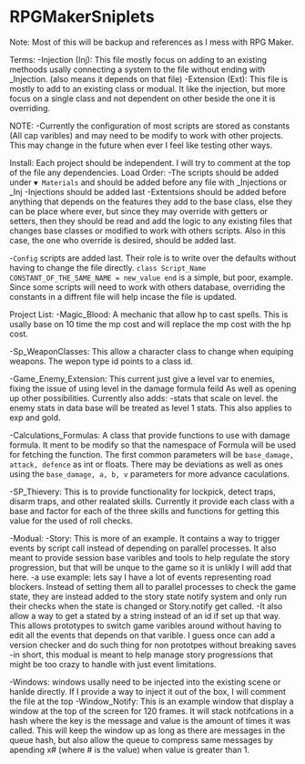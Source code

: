 # RPGMakerSniplets

Note: Most of this will be backup and references as I mess with RPG Maker.

Terms:
  -Injection (Inj):
    This file mostly focus on adding to an existing methoods usally connecting a system to the file
    without ending with _Injection. (also means it depends on that file)
  -Extension (Ext):
    This file is mostly to add to an existing class or modual. It like the injection, but more focus
    on a single class and not dependent on other beside the one it is overriding. 

NOTE:
  -Currently the configuration of most scripts are stored as constants (All cap varibles) and may need to
  be modify to work with other projects. This may change in the future when ever I feel like testing other ways.


Install:
Each project should be independent. I will try to comment at the top of the file any dependencies.
Load Order:
  -The scripts should be added under `▼ Materials` and should be added before any file with _Injections or _Inj
  -Injections should be added last
  -Extentsions should be added before anything that depends on the features they add to the base class,
    else they can be place where ever, but since they may override with getters or setters, then
    they should be read and add the logic to any existing files that changes base classes or modified
    to work with others scripts. Also in this case, the one who override is desired, should be added last.

  -`Config` scripts are added last. Their role is to write over the defaults without having to change the file
    directly. 
    ```class Script_Name
        CONSTANT_OF_THE_SAME_NAME = new_value
    end```
    is a simple, but poor, example. Since some scripts will need to work with others database, overriding
    the constants in a diffrent file will help incase the file is updated. 
    
    
Project List:
-Magic_Blood:
  A mechanic that allow hp to cast spells. This is usally base on 10 time the mp cost and will replace
  the mp cost with the hp cost.

-Sp_WeaponClasses:
  This allow a character class to change when equiping weapons. The wepon type id points to a class id.

-Game_Enemy_Extension:
  This current just give a level var to enemies, fixing the issue of using level in the damage formula feild
  As well as opening up other possibilities. Currently also adds:
    -stats that scale on level. the enemy stats in data base will be treated as level 1 stats.
      This also applies to exp and gold.

-Calculations_Formulas:
  A class that provide functions to use with damage formula. It ment to be modify so that the namespace
  of Formula will be used for fetching the function. The first common parameters will be `base_damage, attack, defence` 
  as int or floats. There may be deviations as well as ones using the `base_damage, a, b, v` parameters for more advance caculations.

-SP_Thievery:
  This is to provide functionality for lockpick, detect traps, disarm traps, and other realated skills.
  Currently it provide each class with a base and factor for each of the three skills and functions for getting this 
  value for the used of roll checks.

-Modual: 
  -Story:
    This is more of an example. It contains a way to trigger events by script call instead of depending on parallel processes.
    It also meant to provide session base varibles and tools to help regulate the story progression, but that will be unque to the game
    so it is unlikly I will add that here.
      -a use example: lets say I have a lot of events representing road blockers. Instead of setting them all to parallel processes to check
      the game state, they are instead added to the story state notify system and only run their checks when the state is changed or Story.notify get called.
      -It also allow a way to get a stated by a string instead of an id if set up that way. This allows prototypes to switch game varibles around without having to 
      edit all the events that depends on that varible. I guess once can add a version checker and do such thing for non prototpes without breaking saves
      -in short, this modual is meant to help manage story progressions that might be too crazy to handle with just event limitations.

  -Windows:
    windows usally need to be injected into the existing scene or hanlde directly. If I provide a way to inject it out of the box, I will comment the file at the top 
    -Window_Notify:
      This is an example window that display a window at the top of the screen for 120 frames. It will stack notifcations in a hash where the key is the message and
      value is the amount of times it was called. This will keep the window up as long as there are messages in the queue hash, but also allow the queue to compress 
      same messages by apending x# (where # is the value) when value is greater than 1.
      
